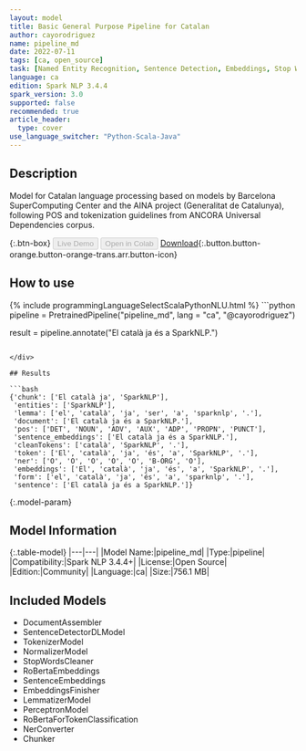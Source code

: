 ```yaml
---
layout: model
title: Basic General Purpose Pipeline for Catalan
author: cayorodriguez
name: pipeline_md
date: 2022-07-11
tags: [ca, open_source]
task: [Named Entity Recognition, Sentence Detection, Embeddings, Stop Words Removal, Part of Speech Tagging, Lemmatization, Chunk Mapping, Pipeline Public]
language: ca
edition: Spark NLP 3.4.4
spark_version: 3.0
supported: false
recommended: true
article_header:
  type: cover
use_language_switcher: "Python-Scala-Java"
---
```


## Description

Model for Catalan language processing based on models by Barcelona SuperComputing Center and the AINA project (Generalitat de Catalunya), following POS and tokenization guidelines from ANCORA Universal Dependencies corpus.

{:.btn-box}
<button class="button button-orange" disabled>Live Demo</button>
<button class="button button-orange" disabled>Open in Colab</button>
[Download](https://s3.amazonaws.com/community.johnsnowlabs.com/cayorodriguez/pipeline_md_ca_3.4.4_3.0_1657533114488.zip){:.button.button-orange.button-orange-trans.arr.button-icon}

## How to use



<div class="tabs-box" markdown="1">
{% include programmingLanguageSelectScalaPythonNLU.html %}
```python
pipeline = PretrainedPipeline("pipeline_md", lang = "ca", "@cayorodriguez")

result = pipeline.annotate("El català ja és a SparkNLP.")
```

</div>

## Results

```bash
{'chunk': ['El català ja', 'SparkNLP'],
 'entities': ['SparkNLP'],
 'lemma': ['el', 'català', 'ja', 'ser', 'a', 'sparknlp', '.'],
 'document': ['El català ja és a SparkNLP.'],
 'pos': ['DET', 'NOUN', 'ADV', 'AUX', 'ADP', 'PROPN', 'PUNCT'],
 'sentence_embeddings': ['El català ja és a SparkNLP.'],
 'cleanTokens': ['català', 'SparkNLP', '.'],
 'token': ['El', 'català', 'ja', 'és', 'a', 'SparkNLP', '.'],
 'ner': ['O', 'O', 'O', 'O', 'O', 'B-ORG', 'O'],
 'embeddings': ['El', 'català', 'ja', 'és', 'a', 'SparkNLP', '.'],
 'form': ['el', 'català', 'ja', 'és', 'a', 'sparknlp', '.'],
 'sentence': ['El català ja és a SparkNLP.']}
```

{:.model-param}
## Model Information

{:.table-model}
|---|---|
|Model Name:|pipeline_md|
|Type:|pipeline|
|Compatibility:|Spark NLP 3.4.4+|
|License:|Open Source|
|Edition:|Community|
|Language:|ca|
|Size:|756.1 MB|

## Included Models

- DocumentAssembler
- SentenceDetectorDLModel
- TokenizerModel
- NormalizerModel
- StopWordsCleaner
- RoBertaEmbeddings
- SentenceEmbeddings
- EmbeddingsFinisher
- LemmatizerModel
- PerceptronModel
- RoBertaForTokenClassification
- NerConverter
- Chunker
